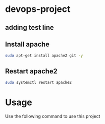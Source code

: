 # devops-project

## adding test line
## Install apache
```bash
sudo apt-get install apache2 git -y
```

## Restart apache2
```bash
sudo systemctl restart apache2
```
# Usage
Use the following command to use this project
